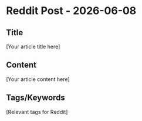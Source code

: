 # Reddit Post - 2026-06-08

## Title
[Your article title here]

## Content
[Your article content here]

## Tags/Keywords
[Relevant tags for Reddit]
